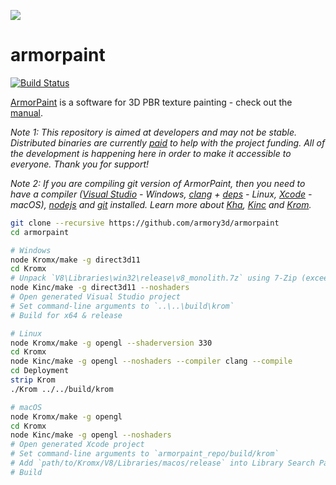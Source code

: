 ![](https://armorpaint.org/img/git.jpg)

armorpaint
==============

[![Build Status](https://travis-ci.org/armory3d/armorpaint.svg?branch=master)](https://travis-ci.org/armory3d/armorpaint)

[ArmorPaint](https://armorpaint.org) is a software for 3D PBR texture painting - check out the [manual](https://armorpaint.org/manual/).

*Note 1: This repository is aimed at developers and may not be stable. Distributed binaries are currently [paid](https://armorpaint.org/download) to help with the project funding. All of the development is happening here in order to make it accessible to everyone. Thank you for support!*

*Note 2: If you are compiling git version of ArmorPaint, then you need to have a compiler ([Visual Studio](https://visualstudio.microsoft.com/downloads/) - Windows, [clang](https://clang.llvm.org/get_started.html) + [deps](https://github.com/Kode/Kha/wiki/Linux) - Linux, [Xcode](https://developer.apple.com/xcode/resources/) - macOS), [nodejs](https://nodejs.org/en/download/) and [git](https://git-scm.com/downloads) installed. Learn more about [Kha](https://github.com/Kode/Kha/wiki), [Kinc](https://github.com/Kode/Kinc/wiki) and [Krom](https://github.com/Kode/Krom/blob/master/readme.md).*
```bash
git clone --recursive https://github.com/armory3d/armorpaint
cd armorpaint
```
```bash
# Windows
node Kromx/make -g direct3d11
cd Kromx
# Unpack `V8\Libraries\win32\release\v8_monolith.7z` using 7-Zip (exceeds 100MB)
node Kinc/make -g direct3d11 --noshaders
# Open generated Visual Studio project
# Set command-line arguments to `..\..\build\krom`
# Build for x64 & release
```
```bash
# Linux
node Kromx/make -g opengl --shaderversion 330
cd Kromx
node Kinc/make -g opengl --noshaders --compiler clang --compile
cd Deployment
strip Krom
./Krom ../../build/krom
```
```bash
# macOS
node Kromx/make -g opengl
cd Kromx
node Kinc/make -g opengl --noshaders
# Open generated Xcode project
# Set command-line arguments to `armorpaint_repo/build/krom`
# Add `path/to/Kromx/V8/Libraries/macos/release` into Library Search Paths
# Build
```
